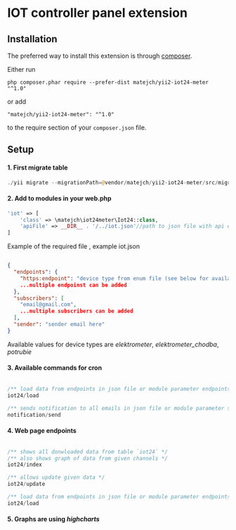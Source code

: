 IOT controller panel extension
====================

Installation
------------

The preferred way to install this extension is through [composer](http://getcomposer.org/download/).

Either run

```
php composer.phar require --prefer-dist matejch/yii2-iot24-meter "^1.0"
```

or add

```
"matejch/yii2-iot24-meter": "^1.0"
```

to the require section of your `composer.json` file.

Setup
-----

#### 1. First migrate table

```PHP
./yii migrate --migrationPath=@vendor/matejch/yii2-iot24-meter/src/migrations
```

#### 2. Add to modules in your web.php

```php 
'iot' => [
    'class' => \matejch\iot24meter\Iot24::class,
    'apiFile' => __DIR__ . '/../iot.json'//path to json file with api endpoints and emails for notifications
]

```

Example of the required file , example iot.json

```JSON

{
  "endpoints": {
    "https:endpoint": "device type from enum file (see below for available values)",
    ...multiple endpoinst can be added
  },
  "subscribers": [
    "email@gmail.com",
    ...multiple subscribers can be added
  ],
  "sender": "sender email here"
}

```

Available values for device types are _elektrometer_, _elektrometer_chodba_, _potrubie_

#### 3. Available commands for cron

```PHP

/** load data from endpoints in json file or module parameter endpoints */
iot24/load

/** sends notification to all emails in json file or module parameter subscribers */
notification/send

```

#### 4. Web page endpoints

```PHP 

/** shows all donwloaded data from table `iot24` */
/** also shows graph of data from given channels */
iot24/index

/** allows update given data */
iot24/update

/** load data from endpoints in json file or module parameter endpoints */
iot24/load

```

#### 5. Graphs are using  _highcharts_